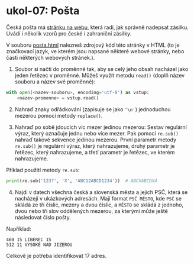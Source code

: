# ukol-07: Pošta

Česká pošta má [stránku na webu](https://www.ceskaposta.cz/rady-a-navody/jak-spravne-nadepsat-zasilku), která radí, jak správně nadepsat zásilku. Uvádí i několik vzorů pro české i zahraniční zásilky.

V souboru [posta.html](https://raw.githubusercontent.com/lutydlitatova/python-jaro-2022/main/ukoly/data/posta.html) nalezneš zdrojový kód této stránky v HTML (to je značkovací jazyk, ve kterém jsou napsané některé webové stránky, nebo části některých webových stránek.). 

1. Soubor si načti do proměnné tak, aby se celý jeho obsah nacházel jako jeden řetězec v proměnné. Můžeš využít metodu `read()` (doplň název souboru a název své proměnné):

```py
with open(<nazev-souboru>, encoding='utf-8') as vstup:
    <nazev-promenne> = vstup.read()
```

2. Nahraď znaky odřádkování (zapisuje se jako `'\n'`) jednoduchou mezerou pomocí metody `replace()`.

3. Nahraď po sobě jdoucích víc mezer jedinou mezerou: Sestav regulární výraz, který označuje jednu nebo více mezer. Pak pomocí `re.sub()` nahraď takové sekvence jedinou mezerou. První parametr metody `re.sub()` je regulární výraz, který nahrazujeme, druhý parametr je řetězec, který nahrazujeme, a třetí parametr je řetězec, ve kterém nahrazujeme.

Příklad použití metody `re.sub`:

```py
print(re.sub('123?', 'X', 'ABC12ABCD1234'))  # ABCXABCDX4
```

4. Najdi v datech všechna česká a slovenská města a jejich PSČ, která se nacházejí v ukázkových adresách. Mají format `PSČ MĚSTO`, kde `PSČ` se skládá ze tří číslic, mezery a dvou číslic, a `MĚSTO` se skládá z jednoho, dvou nebo tří slov oddělených mezerou, za kterými může ještě následovat číslo pošty. 

Například:

```
460 15 LIBEREC 15
512 11 VYSOKÉ NAD JIZEROU
```

Celkově je potřeba identifikovat 17 adres.
